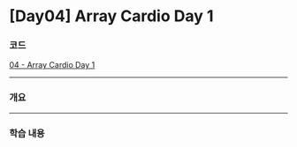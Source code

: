 # [Day04] Array Cardio Day 1

### 코드

[04 - Array Cardio Day 1](https://github.com/bhy304/JavaScript30/tree/master/04%20-%20Array%20Cardio%20Day%201)

------

### 개요



------

### 학습 내용